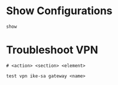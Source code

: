 # Show Configurations 

```PAN-OS
show
```

# Troubleshoot VPN

```PAN-OS
# <action> <section> <element>

test vpn ike-sa gateway <name>
```
